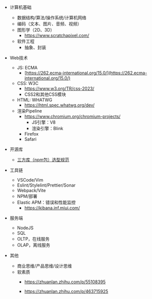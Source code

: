 - 计算机基础
    - 数据结构/算法/操作系统/计算机网络
    - 编码（文本、图片、音频、视频）
    - 图形学（2D、3D）
        - https://www.scratchapixel.com/
    - 软件工程
        - 抽象、封装
- Web技术
    - JS: ECMA
        - [https://262.ecma-international.org/15.0/](https://262.ecma-international.org/15.0/)
    - CSS: W3C
        - https://www.w3.org/TR/css-2023/
        - CSS2和其他CSS模块
    - HTML: WHATWG
        - https://html.spec.whatwg.org/dev/
    - 渲染Pipeline
        - https://www.chromium.org/chromium-projects/
            - JS引擎：V8
            - 渲染引擎：Blink
        - Firefox
        - Safari
- 开源库
    - [三方库（npm包）选型规范](https://xiaomi.f.mioffice.cn/docx/doxk43AAfcrMKZfMXZHQO90Qcv7)
- 工具链
    - VSCode/Vim
    - Eslint/Stylelint/Prettier/Sonar
    - Webpack/Vite
    - NPM/部署
    - Elastic APM：错误和性能监控
        - https://kibana.inf.miui.com/

- 服务端
    - NodeJS
    - SQL
    - OLTP，在线服务
    - OLAP，离线服务

- 其他
    - 商业思维/产品思维/设计思维
    - 软素质
        - https://zhuanlan.zhihu.com/p/55108395
            
        - https://zhuanlan.zhihu.com/p/463715925